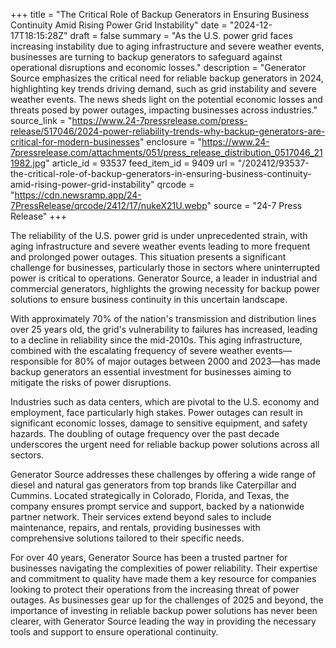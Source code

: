 +++
title = "The Critical Role of Backup Generators in Ensuring Business Continuity Amid Rising Power Grid Instability"
date = "2024-12-17T18:15:28Z"
draft = false
summary = "As the U.S. power grid faces increasing instability due to aging infrastructure and severe weather events, businesses are turning to backup generators to safeguard against operational disruptions and economic losses."
description = "Generator Source emphasizes the critical need for reliable backup generators in 2024, highlighting key trends driving demand, such as grid instability and severe weather events. The news sheds light on the potential economic losses and threats posed by power outages, impacting businesses across industries."
source_link = "https://www.24-7pressrelease.com/press-release/517046/2024-power-reliability-trends-why-backup-generators-are-critical-for-modern-businesses"
enclosure = "https://www.24-7pressrelease.com/attachments/051/press_release_distribution_0517046_211982.jpg"
article_id = 93537
feed_item_id = 9409
url = "/202412/93537-the-critical-role-of-backup-generators-in-ensuring-business-continuity-amid-rising-power-grid-instability"
qrcode = "https://cdn.newsramp.app/24-7PressRelease/qrcode/2412/17/nukeX21U.webp"
source = "24-7 Press Release"
+++

<p>The reliability of the U.S. power grid is under unprecedented strain, with aging infrastructure and severe weather events leading to more frequent and prolonged power outages. This situation presents a significant challenge for businesses, particularly those in sectors where uninterrupted power is critical to operations. Generator Source, a leader in industrial and commercial generators, highlights the growing necessity for backup power solutions to ensure business continuity in this uncertain landscape.</p><p>With approximately 70% of the nation's transmission and distribution lines over 25 years old, the grid's vulnerability to failures has increased, leading to a decline in reliability since the mid-2010s. This aging infrastructure, combined with the escalating frequency of severe weather events—responsible for 80% of major outages between 2000 and 2023—has made backup generators an essential investment for businesses aiming to mitigate the risks of power disruptions.</p><p>Industries such as data centers, which are pivotal to the U.S. economy and employment, face particularly high stakes. Power outages can result in significant economic losses, damage to sensitive equipment, and safety hazards. The doubling of outage frequency over the past decade underscores the urgent need for reliable backup power solutions across all sectors.</p><p>Generator Source addresses these challenges by offering a wide range of diesel and natural gas generators from top brands like Caterpillar and Cummins. Located strategically in Colorado, Florida, and Texas, the company ensures prompt service and support, backed by a nationwide partner network. Their services extend beyond sales to include maintenance, repairs, and rentals, providing businesses with comprehensive solutions tailored to their specific needs.</p><p>For over 40 years, Generator Source has been a trusted partner for businesses navigating the complexities of power reliability. Their expertise and commitment to quality have made them a key resource for companies looking to protect their operations from the increasing threat of power outages. As businesses gear up for the challenges of 2025 and beyond, the importance of investing in reliable backup power solutions has never been clearer, with Generator Source leading the way in providing the necessary tools and support to ensure operational continuity.</p>